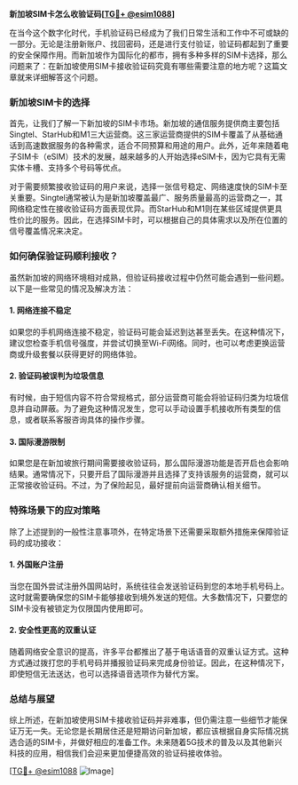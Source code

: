 **新加坡SIM卡怎么收验证码[[TG💪+ @esim1088](https://t.me/s/esim1088)]**

在当今这个数字化时代，手机验证码已经成为了我们日常生活和工作中不可或缺的一部分。无论是注册新账户、找回密码，还是进行支付验证，验证码都起到了重要的安全保障作用。而新加坡作为国际化的都市，拥有多种多样的SIM卡选择，那么问题来了：在新加坡使用SIM卡接收验证码究竟有哪些需要注意的地方呢？这篇文章就来详细解答这个问题。

### 新加坡SIM卡的选择

首先，让我们了解一下新加坡的SIM卡市场。新加坡的通信服务提供商主要包括Singtel、StarHub和M1三大运营商。这三家运营商提供的SIM卡覆盖了从基础通话到高速数据服务的各种需求，适合不同预算和用途的用户。此外，近年来随着电子SIM卡（eSIM）技术的发展，越来越多的人开始选择eSIM卡，因为它具有无需实体卡槽、支持多个号码等优点。

对于需要频繁接收验证码的用户来说，选择一张信号稳定、网络速度快的SIM卡至关重要。Singtel通常被认为是新加坡覆盖最广、服务质量最高的运营商之一，其网络稳定性在接收验证码方面表现优异。而StarHub和M1则在某些区域提供更具性价比的服务。因此，在选择SIM卡时，可以根据自己的具体需求以及所在位置的信号覆盖情况来决定。

### 如何确保验证码顺利接收？

虽然新加坡的网络环境相对成熟，但验证码接收过程中仍然可能会遇到一些问题。以下是一些常见的情况及解决方法：

#### 1. 网络连接不稳定
如果您的手机网络连接不稳定，验证码可能会延迟到达甚至丢失。在这种情况下，建议您检查手机信号强度，并尝试切换至Wi-Fi网络。同时，也可以考虑更换运营商或升级套餐以获得更好的网络体验。

#### 2. 验证码被误判为垃圾信息
有时候，由于短信内容不符合常规格式，部分运营商可能会将验证码归类为垃圾信息并自动屏蔽。为了避免这种情况发生，您可以手动设置手机接收所有类型的信息，或者联系客服咨询具体的操作步骤。

#### 3. 国际漫游限制
如果您是在新加坡旅行期间需要接收验证码，那么国际漫游功能是否开启也会影响结果。通常情况下，只要开启了国际漫游并且选择了支持该服务的运营商，就可以正常接收验证码。不过，为了保险起见，最好提前向运营商确认相关细节。

### 特殊场景下的应对策略

除了上述提到的一般性注意事项外，在特定场景下还需要采取额外措施来保障验证码的成功接收：

#### 1. 外国账户注册
当您在国外尝试注册外国网站时，系统往往会发送验证码到您的本地手机号码上。这时就需要确保您的SIM卡能够接收到境外发送的短信。大多数情况下，只要您的SIM卡没有被锁定为仅限国内使用即可。

#### 2. 安全性更高的双重认证
随着网络安全意识的提高，许多平台都推出了基于电话语音的双重认证方式。这种方式通过拨打您的手机号码并播报验证码来完成身份验证。因此，在这种情况下，即使短信无法送达，也可以选择语音选项作为替代方案。

### 总结与展望

综上所述，在新加坡使用SIM卡接收验证码并非难事，但仍需注意一些细节才能保证万无一失。无论您是长期居住还是短期访问新加坡，都应该根据自身实际情况挑选合适的SIM卡，并做好相应的准备工作。未来随着5G技术的普及以及其他新兴科技的应用，相信我们会迎来更加便捷高效的验证码接收体验。

[[TG💪+ @esim1088](https://t.me/s/esim1088) ![Image](https://i.postimg.cc/4NQfJmqS/Snipaste-2025-05-13-00-14-12.png)]